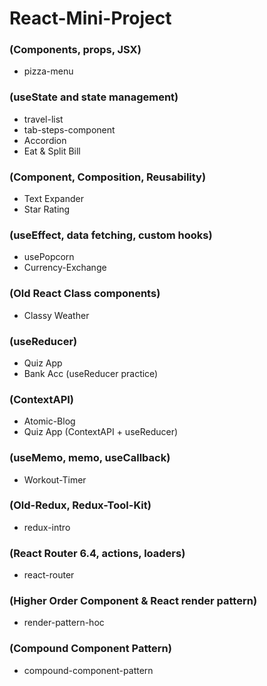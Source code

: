 # React-Mini-Project
### (Components, props, JSX)
- pizza-menu
### (useState and state management)
- travel-list 
- tab-steps-component
- Accordion
- Eat & Split Bill
### (Component, Composition, Reusability)
- Text Expander 
- Star Rating
### (useEffect, data fetching, custom hooks)
- usePopcorn
- Currency-Exchange
### (Old React Class components)
- Classy Weather
### (useReducer)
- Quiz App
- Bank Acc (useReducer practice)
### (ContextAPI)
- Atomic-Blog
- Quiz App (ContextAPI + useReducer)
### (useMemo, memo, useCallback)
- Workout-Timer
### (Old-Redux, Redux-Tool-Kit)
- redux-intro
### (React Router 6.4, actions, loaders)
- react-router
### (Higher Order Component & React render pattern)
- render-pattern-hoc
### (Compound Component Pattern)
- compound-component-pattern
